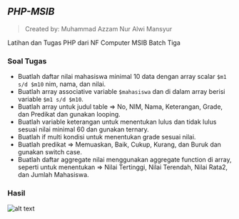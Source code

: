 ## _PHP-MSIB_

> Created by: Muhammad Azzam Nur Alwi Mansyur

Latihan dan Tugas PHP dari NF Computer MSIB Batch Tiga

### Soal Tugas

* Buatlah daftar nilai mahasiswa minimal 10 data dengan array scalar `$m1 s/d $m10` nim, nama, dan nilai.
* Buatlah array associative variable `$mahasiswa` dan di dalam array berisi variable  `$m1 s/d $m10`.
* Buatlah array untuk judul table => No, NIM, Nama, Keterangan, Grade, dan Predikat dan gunakan looping.
* Buatlah variable keterangan untuk menentukan lulus dan tidak lulus sesuai nilai minimal 60 dan gunakan ternary.
* Buatlah if multi kondisi untuk menentukan grade sesuai nilai.
* Buatlah predikat => Memuaskan, Baik, Cukup, Kurang, dan Buruk dan gunakan switch case.
* Buatlah daftar aggregate nilai menggunakan aggregate function di array, seperti untuk menentukan => Nilai Tertinggi, Nilai Terendah, Nilai Rata2, dan Jumlah Mahasiswa.

### Hasil

[screenshot]: src/image/hasil.gif
![alt text][screenshot]